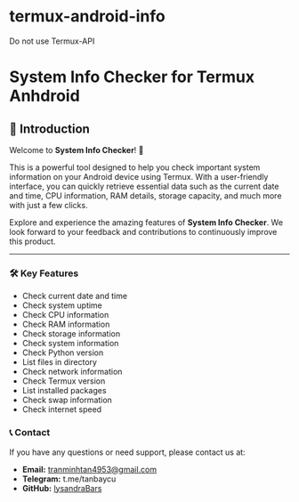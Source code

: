 # termux-android-info
Do not use Termux-API


# System Info Checker for Termux Anhdroid

## 🚀 Introduction

Welcome to **System Info Checker**! 🌟

This is a powerful tool designed to help you check important system information on your Android device using Termux. With a user-friendly interface, you can quickly retrieve essential data such as the current date and time, CPU information, RAM details, storage capacity, and much more with just a few clicks.

Explore and experience the amazing features of **System Info Checker**. We look forward to your feedback and contributions to continuously improve this product.

---

### 🛠️ Key Features

- Check current date and time
- Check system uptime
- Check CPU information
- Check RAM information
- Check storage information
- Check system information
- Check Python version
- List files in directory
- Check network information
- Check Termux version
- List installed packages
- Check swap information
- Check internet speed

### 📞 Contact

If you have any questions or need support, please contact us at:

- **Email:** tranminhtan4953@gmail.com
- **Telegram:** t.me/tanbaycu
- **GitHub:** [lysandraBars](https://github.com/lysandraBars)
